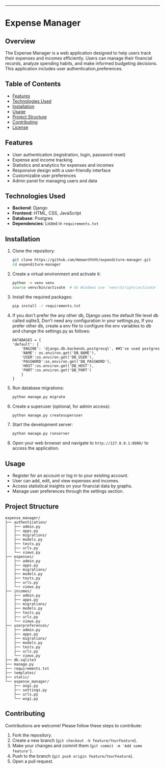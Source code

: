 
---

# Expense Manager

## Overview

The Expense Manager is a web application designed to help users track their expenses and incomes efficiently. Users can manage their financial records, analyze spending habits, and make informed budgeting decisions. This application includes user authentication,preferences.

## Table of Contents

- [Features](#features)
- [Technologies Used](#technologies-used)
- [Installation](#installation)
- [Usage](#usage)
- [Project Structure](#project-structure)
- [Contributing](#contributing)
- [License](#license)

## Features

- User authentication (registration, login, password reset)
- Expense and income tracking
- Statistics and analytics for expenses and incomes
- Responsive design with a user-friendly interface
- Customizable user preferences
- Admin panel for managing users and data

## Technologies Used

- **Backend**: Django
- **Frontend**: HTML, CSS, JavaScript
- **Database**: Postgres
- **Dependencies**: Listed in `requirements.txt`

## Installation

1. Clone the repository:
   ```bash
   git clone https://github.com/HemanthhVV/expenditure-manager.git
   cd expenditure-manager
   ```

2. Create a virtual environment and activate it:
   ```bash
   python -m venv venv
   source venv/bin/activate  # On Windows use `venv\Scripts\activate`
   ```

3. Install the required packages:
   ```bash
   pip install -r requirements.txt
   ```
4. If you don't prefer the any other db, Django uses the default file level db called sqlite3, Don't need any configuration in your settings.py, If you prefer other db, create a env file to configure the env variables to db and change the settings.py as follows:
    ```
    DATABASES = {
    'default': {
        'ENGINE': 'django.db.backends.postgresql', ##I've used postgres
        'NAME': os.environ.get('DB_NAME'),
        'USER':os.environ.get('DB_USER'),
        'PASSWORD':os.environ.get('DB_PASSWORD'),
        'HOST':os.environ.get('DB_HOST'),
        'PORT':os.environ.get('DB_PORT')
        }
    }
    ```

5. Run database migrations:
   ```bash
   python manage.py migrate
   ```

6. Create a superuser (optional, for admin access):
   ```bash
   python manage.py createsuperuser
   ```

7. Start the development server:
   ```bash
   python manage.py runserver
   ```

8. Open your web browser and navigate to `http://127.0.0.1:8000/` to access the application.

## Usage

- Register for an account or log in to your existing account.
- User can add, edit, and view expenses and incomes.
- Access statistical insights on your financial data by graphs.
- Manage user preferences through the settings section.

## Project Structure

```
expense_manager/
├── authentication/
│   ├── admin.py
│   ├── apps.py
│   ├── migrations/
│   ├── models.py
│   ├── tests.py
│   ├── urls.py
│   └── views.py
├── expenses/
│   ├── admin.py
│   ├── apps.py
│   ├── migrations/
│   ├── models.py
│   ├── tests.py
│   ├── urls.py
│   └── views.py
├── incomes/
│   ├── admin.py
│   ├── apps.py
│   ├── migrations/
│   ├── models.py
│   ├── tests.py
│   ├── urls.py
│   └── views.py
├── userpreferences/
│   ├── admin.py
│   ├── apps.py
│   ├── migrations/
│   ├── models.py
│   ├── tests.py
│   ├── urls.py
│   └── views.py
├── db.sqlite3
├── manage.py
├── requirements.txt
├── templates/
├── static/
└── expense_manager/
    ├── asgi.py
    ├── settings.py
    ├── urls.py
    └── wsgi.py
```

## Contributing

Contributions are welcome! Please follow these steps to contribute:

1. Fork the repository.
2. Create a new branch (`git checkout -b feature/YourFeature`).
3. Make your changes and commit them (`git commit -m 'Add some feature'`).
4. Push to the branch (`git push origin feature/YourFeature`).
5. Open a pull request.
